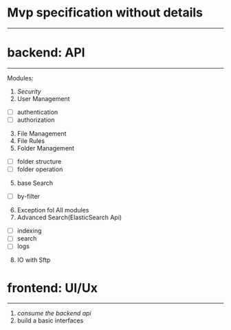 # Mvp specification without details

-------
# backend: API

______
Modules:
1. *Security*
2. User Management
- [ ] authentication
- [ ] authorization
3. File Management
4. File Rules
4. Folder Management
- [ ] folder structure
- [ ] folder operation
5. base Search
- [ ] by-filter
6. Exception fol All modules
7. Advanced Search(ElasticSearch Api)
- [ ] indexing
- [ ] search
- [ ] logs
8. IO with Sftp
# frontend: UI/Ux

_____________
1. *consume the backend api*
2. build a basic interfaces